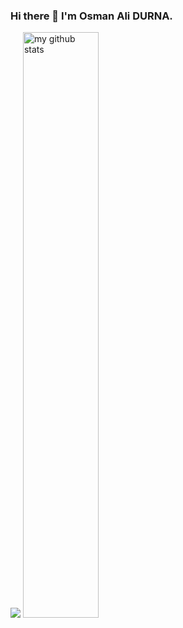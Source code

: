 ### Hi there 👋 I'm Osman Ali DURNA.

![](https://komarev.com/ghpvc/?username=OsmanAliDurna)
 <img src="https://github-readme-stats.vercel.app/api?username=OsmanAliDurna&theme=chartreuse-dark" alt="my github stats" width="49%"/>
<!--
**OsmanAliDurna/OsmanAliDurna** is a ✨ _special_ ✨ repository because its `README.md` (this file) appears on your GitHub profile.

Here are some ideas to get you started:

- 🔭 I’m currently working on ...
- 🌱 I’m currently learning ...
- 👯 I’m looking to collaborate on ...
- 🤔 I’m looking for help with ...
- 💬 Ask me about ...
- 📫 How to reach me: ...
- 😄 Pronouns: ...
- ⚡ Fun fact: ...
-->
